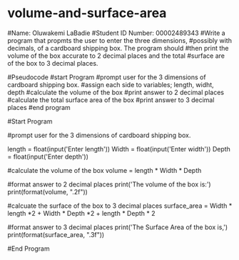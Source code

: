 # volume-and-surface-area
#Name: Oluwakemi LaBadie
#Student ID Number: 00002489343
#Write a program that propmts the user to enter the three dimensions,
#possibly with decimals, of a cardboard shipping box. The program should 
#then print the volume of the box accurate to 2 decimal places and the total
#surface are of the box to 3 decimal places.

#Pseudocode
#start Program
#prompt user for the 3 dimensions of cardboard shipping box.
#assign each side to variables; length, widht, depth
#calculate the volume of the box
#print answer to 2 decimal places
#calculate the total surface area of the box
#print answer to 3 decimal places
#end program


#Start Program

#prompt user for the 3 dimensions of cardboard shipping box.

length = float(input('Enter length'))
Width = float(input('Enter width'))
Depth = float(input('Enter depth'))

#calculate the volume of the box
volume = length * Width * Depth

#format answer to 2 decimal places
print('The volume of the box is:')
print(format(volume, ".2f"))


#calcuate the surface of the box to 3 decimal places
surface_area = Width * length *2 + Width * Depth *2 + length * Depth * 2

#format answer to 3 decimal places
print('The Surface Area of the box is,')
print(format(surface_area, ".3f"))


#End Program    
